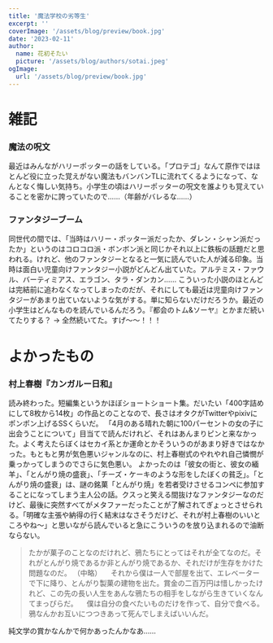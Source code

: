 ```yaml
---
title: '魔法学校の劣等生'
excerpt: ''
coverImage: '/assets/blog/preview/book.jpg'
date: '2023-02-11'
author:
  name: 花初そたい
  picture: '/assets/blog/authors/sotai.jpeg'
ogImage:
  url: '/assets/blog/preview/book.jpg'
---
```

# 雑記
### 魔法の呪文
最近はみんながハリーポッターの話をしている。「プロテゴ」なんて原作ではほとんど役に立った覚えがない魔法もバンバンTLに流れてくるようになって、なんとなく悔しい気持ち。小学生の頃はハリーポッターの呪文を誰よりも覚えていることを密かに誇っていたので……（年齢がバレるな……）

### ファンタジーブーム
同世代の間では、「当時はハリー・ポッター派だったか、ダレン・シャン派だったか」というのはコロコロ派・ボンボン派と同じかそれ以上に鉄板の話題だと思われる。けれど、他のファンタジーとなると一気に読んでいた人が減る印象。当時は面白い児童向けファンタジー小説がどんどん出ていた。アルテミス・ファウル、バーティミアス、エラゴン、タラ・ダンカン……
こういった小説のほとんどは完結前に追わなくなってしまったのだが、それにしても最近は児童向けファンタジーがあまり出ていないような気がする。単に知らないだけだろうか。最近の小学生はどんなものを読んでいるんだろう。『都会のトム&ソーヤ』とかまだ続いてたりする？
→ 全然続いてた。すげ～～！！！

# よかったもの

### 村上春樹『カンガルー日和』
読み終わった。短編集というかほぼショートショート集。だいたい「400字詰めにして8枚から14枚」の作品とのことなので、長さはオタクがTwitterやpixivにポンポン上げるSSくらいだ。
「4月のある晴れた朝に100パーセントの女の子に出会うことについて」目当てで読んだけれど、それはあんまりピンと来なかった。よく考えたらぼくはセカイ系とか運命とかそういうのがあまり好きではなかった。もともと男が気色悪いジャンルなのに、村上春樹式のやれやれ自己憐憫が乗っかってしまうのでさらに気色悪い。
よかったのは「彼女の街と、彼女の緬羊」、「とんがり焼の盛衰」、「チーズ・ケーキのような形をしたぼくの貧乏」。「とんがり焼の盛衰」は、謎の銘菓「とんがり焼」を若者受けさせるコンペに参加することになってしまう主人公の話。クスっと笑える間抜けなファンタジーなのだけど、最後に突然すべてがメタファーだったことが了解されてぎょっとさせられる。「明確な主張や納得の行く結末はなさそうだけど、それが村上春樹のいいところやね～」と思いながら読んでいると急にこういうのを放り込まれるので油断ならない。

> たかが菓子のことなのだけれど、鴉たちにとってはそれが全てなのだ。それがとんがり焼であるか非とんがり焼であるか、それだけが生存をかけた問題なのだ。
（中略）
　それから僕は一人で部屋を出て、エレベーターで下に降り、とんがり製菓の建物を出た。賞金の二百万円は惜しかったけれど、この先の長い人生をあんな鴉たちの相手をしながら生きていくなんてまっぴらだ。
　僕は自分の食べたいものだけを作って、自分で食べる。鴉なんかお互いにつつきあって死んでしまえばいいんだ。

純文学の賞かなんかで何かあったんかなあ……